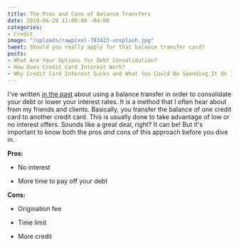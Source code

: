 ```yaml
---
title: The Pros and Cons of Balance Transfers
date: 2019-04-29 11:00:00 -04:00
categories:
- Credit
image: "/uploads/rawpixel-783423-unsplash.jpg"
tweet: Should you really apply for that balance transfer card?
posts:
- What Are Your Options for Debt Consolidation?
- How Does Credit Card Interest Work?
- Why Credit Card Interest Sucks and What You Could Be Spending It On Instead
---
```


I've written [in the past](https://www.maggiegermano.com/blog/what-are-your-options-for-debt-consolidation/) about using a balance transfer in order to consolidate your debt or lower your interest rates. It is a method that I often hear about from my friends and clients. Basically, you transfer the balance of one credit card to another credit card. This is usually done to take advantage of low or no interest offers. Sounds like a great deal, right? It can be! But it's important to know both the pros *and* cons of this approach before you dive in. 

**Pros:**

* No interest

* More time to pay off your debt

**Cons:**

* Origination fee

* Time limit

* More credit